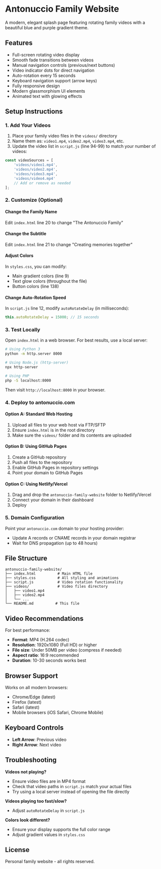 # Antonuccio Family Website

A modern, elegant splash page featuring rotating family videos with a beautiful blue and purple gradient theme.

## Features

- Full-screen rotating video display
- Smooth fade transitions between videos
- Manual navigation controls (previous/next buttons)
- Video indicator dots for direct navigation
- Auto-rotation every 15 seconds
- Keyboard navigation support (arrow keys)
- Fully responsive design
- Modern glassmorphism UI elements
- Animated text with glowing effects

## Setup Instructions

### 1. Add Your Videos

1. Place your family video files in the `videos/` directory
2. Name them as: `video1.mp4`, `video2.mp4`, `video3.mp4`, etc.
3. Update the video list in `script.js` (line 94-99) to match your number of videos:

```javascript
const videoSources = [
    'videos/video1.mp4',
    'videos/video2.mp4',
    'videos/video3.mp4',
    'videos/video4.mp4'
    // Add or remove as needed
];
```

### 2. Customize (Optional)

#### Change the Family Name
Edit `index.html` line 20 to change "The Antonuccio Family"

#### Change the Subtitle
Edit `index.html` line 21 to change "Creating memories together"

#### Adjust Colors
In `styles.css`, you can modify:
- Main gradient colors (line 9)
- Text glow colors (throughout the file)
- Button colors (line 138)

#### Change Auto-Rotation Speed
In `script.js` line 12, modify `autoRotateDelay` (in milliseconds):
```javascript
this.autoRotateDelay = 15000; // 15 seconds
```

### 3. Test Locally

Open `index.html` in a web browser. For best results, use a local server:

```bash
# Using Python 3
python -m http.server 8000

# Using Node.js (http-server)
npx http-server

# Using PHP
php -S localhost:8000
```

Then visit `http://localhost:8000` in your browser.

### 4. Deploy to antonuccio.com

#### Option A: Standard Web Hosting
1. Upload all files to your web host via FTP/SFTP
2. Ensure `index.html` is in the root directory
3. Make sure the `videos/` folder and its contents are uploaded

#### Option B: Using GitHub Pages
1. Create a GitHub repository
2. Push all files to the repository
3. Enable GitHub Pages in repository settings
4. Point your domain to GitHub Pages

#### Option C: Using Netlify/Vercel
1. Drag and drop the `antonuccio-family-website` folder to Netlify/Vercel
2. Connect your domain in their dashboard
3. Deploy

### 5. Domain Configuration

Point your `antonuccio.com` domain to your hosting provider:
- Update A records or CNAME records in your domain registrar
- Wait for DNS propagation (up to 48 hours)

## File Structure

```
antonuccio-family-website/
├── index.html          # Main HTML file
├── styles.css          # All styling and animations
├── script.js           # Video rotation functionality
├── videos/             # Video files directory
│   ├── video1.mp4
│   ├── video2.mp4
│   └── ...
└── README.md          # This file
```

## Video Recommendations

For best performance:
- **Format**: MP4 (H.264 codec)
- **Resolution**: 1920x1080 (Full HD) or higher
- **File size**: Under 50MB per video (compress if needed)
- **Aspect ratio**: 16:9 recommended
- **Duration**: 10-30 seconds works best

## Browser Support

Works on all modern browsers:
- Chrome/Edge (latest)
- Firefox (latest)
- Safari (latest)
- Mobile browsers (iOS Safari, Chrome Mobile)

## Keyboard Controls

- **Left Arrow**: Previous video
- **Right Arrow**: Next video

## Troubleshooting

**Videos not playing?**
- Ensure video files are in MP4 format
- Check that video paths in `script.js` match your actual files
- Try using a local server instead of opening the file directly

**Videos playing too fast/slow?**
- Adjust `autoRotateDelay` in `script.js`

**Colors look different?**
- Ensure your display supports the full color range
- Adjust gradient values in `styles.css`

## License

Personal family website - all rights reserved.
